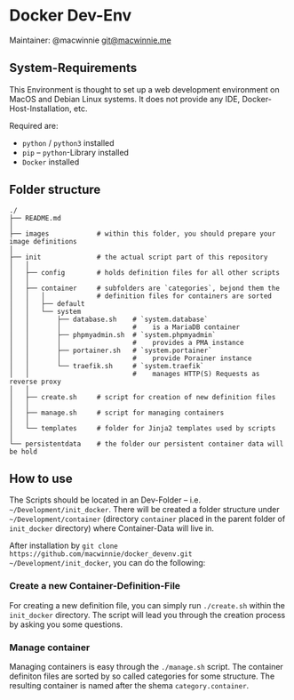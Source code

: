 # Docker Dev-Env

Maintainer: @macwinnie <git@macwinnie.me>

## System-Requirements

This Environment is thought to set up a web development environment on MacOS and Debian Linux systems. It does not provide any IDE, Docker-Host-Installation, etc.

Required are:

* `python` / `python3` installed
* `pip` – `python`-Library installed
* `Docker` installed

## Folder structure

```
./
├── README.md
│
├── images            # within this folder, you should prepare your image definitions
│
├── init              # the actual script part of this repository
│   │
│   ├── config        # holds definition files for all other scripts
│   │
│   ├── container     # subfolders are `categories`, bejond them the
│   │   │             # definition files for containers are sorted
│   │   ├── default
│   │   └── system
│   │       ├── database.sh    # `system.database`
│   │       │                  #    is a MariaDB container
│   │       ├── phpmyadmin.sh  # `system.phpmyadmin`
│   │       │                  #    provides a PMA instance
│   │       ├── portainer.sh   # `system.portainer`
│   │       │                  #    provide Porainer instance
│   │       └── traefik.sh     # `system.traefik`
│   │                          #    manages HTTP(S) Requests as reverse proxy
│   │
│   ├── create.sh     # script for creation of new definition files
│   │
│   ├── manage.sh     # script for managing containers
│   │
│   └── templates     # folder for Jinja2 templates used by scripts
│
└── persistentdata    # the folder our persistent container data will be hold
```

## How to use

The Scripts should be located in an Dev-Folder – i.e. `~/Development/init_docker`. There will be created a folder structure under `~/Development/container` (directory `container` placed in the parent folder of `init_docker` directory) where Container-Data will live in.

After installation by `git clone https://github.com/macwinnie/docker_devenv.git ~/Development/init_docker`, you can do the following:

### Create a new Container-Definition-File

For creating a new definition file, you can simply run `./create.sh` within the `init_docker` directory. The script will lead you through the creation process by asking you some questions.

### Manage container

Managing containers is easy through the `./manage.sh` script. The container definiton files are sorted by so called categories for some structure. The resulting container is named after the shema `category.container`.
